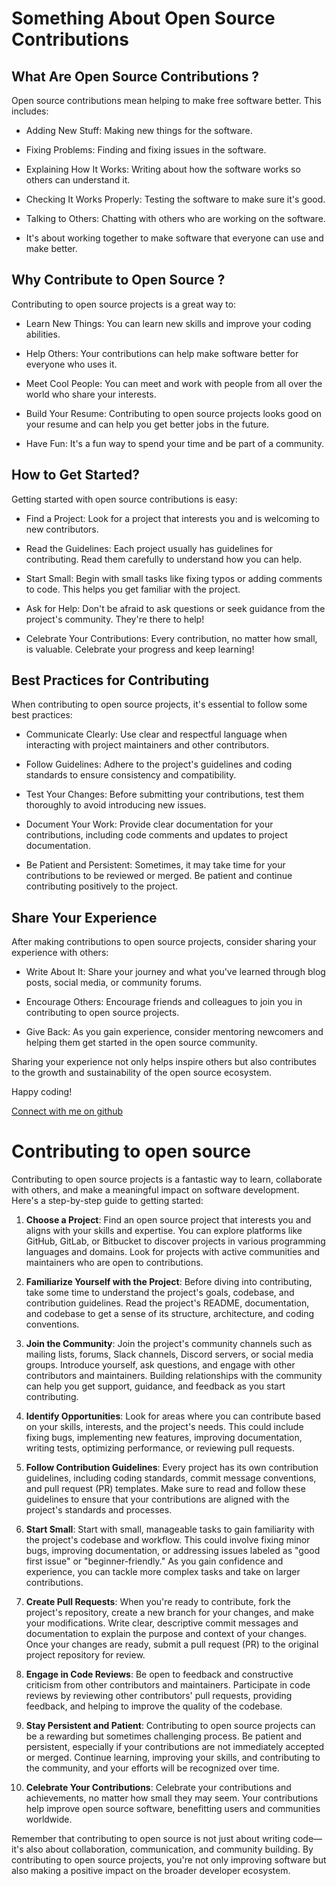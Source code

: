 # Something About Open Source Contributions

## What Are Open Source Contributions ?

Open source contributions mean helping to make free software better. This includes:

- Adding New Stuff: Making new things for the software.

- Fixing Problems: Finding and fixing issues in the software.

- Explaining How It Works: Writing about how the software works so others can understand it.
- Checking It Works Properly: Testing the software to make sure it's good.

- Talking to Others: Chatting with others who are working on the software.

- It's about working together to make software that everyone can use and make better.

## Why Contribute to Open Source ?

Contributing to open source projects is a great way to:

- Learn New Things: You can learn new skills and improve your coding abilities.

- Help Others: Your contributions can help make software better for everyone who uses it.

- Meet Cool People: You can meet and work with people from all over the world who share your interests.

- Build Your Resume: Contributing to open source projects looks good on your resume and can help you get better jobs in the future.

- Have Fun: It's a fun way to spend your time and be part of a community.

## How to Get Started?

Getting started with open source contributions is easy:

- Find a Project: Look for a project that interests you and is welcoming to new contributors.

- Read the Guidelines: Each project usually has guidelines for contributing. Read them carefully to understand how you can help.

- Start Small: Begin with small tasks like fixing typos or adding comments to code. This helps you get familiar with the project.

- Ask for Help: Don't be afraid to ask questions or seek guidance from the project's community. They're there to help!

- Celebrate Your Contributions: Every contribution, no matter how small, is valuable. Celebrate your progress and keep learning!

## Best Practices for Contributing

When contributing to open source projects, it's essential to follow some best practices:

- Communicate Clearly: Use clear and respectful language when interacting with project maintainers and other contributors.

- Follow Guidelines: Adhere to the project's guidelines and coding standards to ensure consistency and compatibility.

- Test Your Changes: Before submitting your contributions, test them thoroughly to avoid introducing new issues.

- Document Your Work: Provide clear documentation for your contributions, including code comments and updates to project documentation.

- Be Patient and Persistent: Sometimes, it may take time for your contributions to be reviewed or merged. Be patient and continue contributing positively to the project.

## Share Your Experience

After making contributions to open source projects, consider sharing your experience with others:

- Write About It: Share your journey and what you've learned through blog posts, social media, or community forums.

- Encourage Others: Encourage friends and colleagues to join you in contributing to open source projects.

- Give Back: As you gain experience, consider mentoring newcomers and helping them get started in the open source community.

Sharing your experience not only helps inspire others but also contributes to the growth and sustainability of the open source ecosystem.

Happy coding!

[Connect with me on github](https://github.com/vikramsamak)

# Contributing to open source

Contributing to open source projects is a fantastic way to learn, collaborate with others, and make a meaningful impact on software development. Here's a step-by-step guide to getting started:

1. **Choose a Project**: Find an open source project that interests you and aligns with your skills and expertise. You can explore platforms like GitHub, GitLab, or Bitbucket to discover projects in various programming languages and domains. Look for projects with active communities and maintainers who are open to contributions.

2. **Familiarize Yourself with the Project**: Before diving into contributing, take some time to understand the project's goals, codebase, and contribution guidelines. Read the project's README, documentation, and codebase to get a sense of its structure, architecture, and coding conventions.

3. **Join the Community**: Join the project's community channels such as mailing lists, forums, Slack channels, Discord servers, or social media groups. Introduce yourself, ask questions, and engage with other contributors and maintainers. Building relationships with the community can help you get support, guidance, and feedback as you start contributing.

4. **Identify Opportunities**: Look for areas where you can contribute based on your skills, interests, and the project's needs. This could include fixing bugs, implementing new features, improving documentation, writing tests, optimizing performance, or reviewing pull requests.

5. **Follow Contribution Guidelines**: Every project has its own contribution guidelines, including coding standards, commit message conventions, and pull request (PR) templates. Make sure to read and follow these guidelines to ensure that your contributions are aligned with the project's standards and processes.

6. **Start Small**: Start with small, manageable tasks to gain familiarity with the project's codebase and workflow. This could involve fixing minor bugs, improving documentation, or addressing issues labeled as "good first issue" or "beginner-friendly." As you gain confidence and experience, you can tackle more complex tasks and take on larger contributions.

7. **Create Pull Requests**: When you're ready to contribute, fork the project's repository, create a new branch for your changes, and make your modifications. Write clear, descriptive commit messages and documentation to explain the purpose and context of your changes. Once your changes are ready, submit a pull request (PR) to the original project repository for review.

8. **Engage in Code Reviews**: Be open to feedback and constructive criticism from other contributors and maintainers. Participate in code reviews by reviewing other contributors' pull requests, providing feedback, and helping to improve the quality of the codebase.

9. **Stay Persistent and Patient**: Contributing to open source projects can be a rewarding but sometimes challenging process. Be patient and persistent, especially if your contributions are not immediately accepted or merged. Continue learning, improving your skills, and contributing to the community, and your efforts will be recognized over time.

10. **Celebrate Your Contributions**: Celebrate your contributions and achievements, no matter how small they may seem. Your contributions help improve open source software, benefitting users and communities worldwide.

Remember that contributing to open source is not just about writing code—it's also about collaboration, communication, and community building. By contributing to open source projects, you're not only improving software but also making a positive impact on the broader developer ecosystem.
